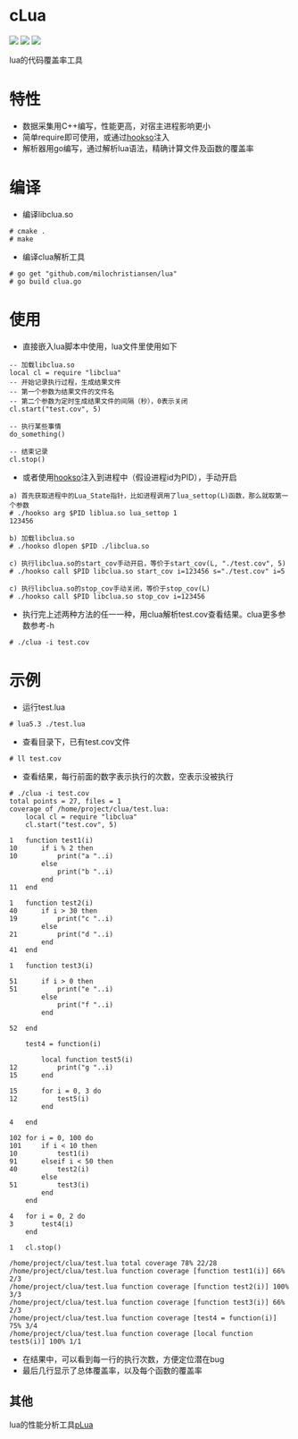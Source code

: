 # cLua
[<img src="https://img.shields.io/github/license/esrrhs/cLua">](https://github.com/esrrhs/cLua)
[<img src="https://img.shields.io/github/languages/top/esrrhs/cLua">](https://github.com/esrrhs/cLua)
[<img src="https://img.shields.io/github/workflow/status/esrrhs/cLua/Go">](https://github.com/esrrhs/cLua/actions)

lua的代码覆盖率工具

# 特性
* 数据采集用C++编写，性能更高，对宿主进程影响更小
* 简单require即可使用，或通过[hookso](https://github.com/esrrhs/hookso)注入
* 解析器用go编写，通过解析lua语法，精确计算文件及函数的覆盖率

# 编译
* 编译libclua.so
```
# cmake .
# make
```
* 编译clua解析工具
```
# go get "github.com/milochristiansen/lua" 
# go build clua.go
```

# 使用
* 直接嵌入lua脚本中使用，lua文件里使用如下
```
-- 加载libclua.so
local cl = require "libclua"
-- 开始记录执行过程，生成结果文件
-- 第一个参数为结果文件的文件名
-- 第二个参数为定时生成结果文件的间隔（秒），0表示关闭
cl.start("test.cov", 5)

-- 执行某些事情
do_something()

-- 结束记录
cl.stop()
```
* 或者使用[hookso](https://github.com/esrrhs/hookso)注入到进程中（假设进程id为PID），手动开启
```
a) 首先获取进程中的Lua_State指针，比如进程调用了lua_settop(L)函数，那么就取第一个参数
# ./hookso arg $PID liblua.so lua_settop 1 
123456

b) 加载libclua.so
# ./hookso dlopen $PID ./libclua.so

c) 执行libclua.so的start_cov手动开启，等价于start_cov(L, "./test.cov", 5)
# ./hookso call $PID libclua.so start_cov i=123456 s="./test.cov" i=5

c) 执行libclua.so的stop_cov手动关闭，等价于stop_cov(L)
# ./hookso call $PID libclua.so stop_cov i=123456
```
* 执行完上述两种方法的任一一种，用clua解析test.cov查看结果。clua更多参数参考-h
```
# ./clua -i test.cov
```

# 示例
* 运行test.lua
```
# lua5.3 ./test.lua
```
* 查看目录下，已有test.cov文件
```
# ll test.cov
```
* 查看结果，每行前面的数字表示执行的次数，空表示没被执行
```
# ./clua -i test.cov     
total points = 27, files = 1
coverage of /home/project/clua/test.lua:
    local cl = require "libclua"
    cl.start("test.cov", 5)
    
1   function test1(i)
10      if i % 2 then
10          print("a "..i)
        else
            print("b "..i)
        end
11  end
    
1   function test2(i)
40      if i > 30 then
19          print("c "..i)
        else
21          print("d "..i)
        end
41  end
    
1   function test3(i)
    
51      if i > 0 then
51          print("e "..i)
        else
            print("f "..i)
        end
    
52  end
    
    test4 = function(i)
    
        local function test5(i)
12          print("g "..i)
15      end
    
15      for i = 0, 3 do
12          test5(i)
        end
    
4   end
    
102 for i = 0, 100 do
101     if i < 10 then
10          test1(i)
91      elseif i < 50 then
40          test2(i)
        else
51          test3(i)
        end
    end
    
4   for i = 0, 2 do
3       test4(i)
    end
    
1   cl.stop()
    
/home/project/clua/test.lua total coverage 78% 22/28
/home/project/clua/test.lua function coverage [function test1(i)] 66% 2/3
/home/project/clua/test.lua function coverage [function test2(i)] 100% 3/3
/home/project/clua/test.lua function coverage [function test3(i)] 66% 2/3
/home/project/clua/test.lua function coverage [test4 = function(i)] 75% 3/4
/home/project/clua/test.lua function coverage [local function test5(i)] 100% 1/1
```
* 在结果中，可以看到每一行的执行次数，方便定位潜在bug
* 最后几行显示了总体覆盖率，以及每个函数的覆盖率

## 其他
lua的性能分析工具[pLua](https://github.com/esrrhs/pLua)
